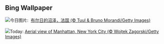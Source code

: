 ## Bing Wallpaper
![](https://www.bing.com/th?id=OHR.BourgesMarsh_ZH-CN0505354655_UHD.jpg&w=1000)今日图片: &nbsp;[布尔日的沼泽，法国 (© Tuul & Bruno Morandi/Getty Images)](https://www.bing.com/th?id=OHR.BourgesMarsh_ZH-CN0505354655_UHD.jpg)
<br><br/>
![](https://www.bing.com/th?id=OHR.ManhattanAerial_EN-US3290111355_UHD.jpg&w=1000)Today: [Aerial view of Manhattan, New York City (© Wojtek Zagorski/Getty Images)](https://www.bing.com/th?id=OHR.ManhattanAerial_EN-US3290111355_UHD.jpg)
<br><br/>
